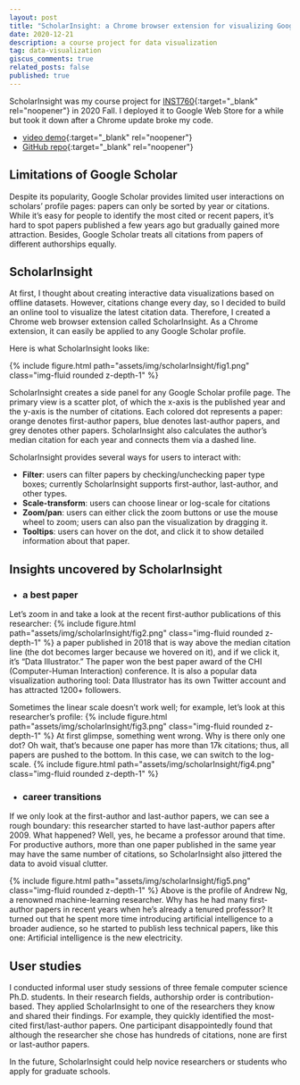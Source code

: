 ```yaml
---
layout: post
title: "ScholarInsight: a Chrome browser extension for visualizing Google Scholar profiles" 
date: 2020-12-21
description: a course project for data visualization
tag: data-visualization
giscus_comments: true
related_posts: false
published: true
---
```


ScholarInsight was my course project for [INST760](https://sites.umiacs.umd.edu/elm/teaching/inst-760-data-visualization/){:target="_blank" rel="noopener"} in 2020 Fall. I deployed it to Google Web Store for a while but took it down after a Chrome update broke my code.
- [video demo](https://youtu.be/7-C5sBFzqNc){:target="_blank" rel="noopener"}
- [GitHub repo](https://github.com/TracyYXChen/ScholarInsight){:target="_blank" rel="noopener"}


## Limitations of Google Scholar
Despite its popularity, Google Scholar provides limited user interactions on scholars’ profile pages: papers can only be sorted by year or citations. While it’s easy for people to identify the most cited or recent papers, it’s hard to spot papers published a few years ago but gradually gained more attraction. Besides, Google Scholar treats all citations from papers of different authorships equally.


## ScholarInsight
At first, I thought about creating interactive data visualizations based on offline datasets. However, citations change every day, so I decided to build an online tool to visualize the latest citation data. Therefore, I created a Chrome web browser extension called ScholarInsight. As a Chrome extension, it can easily be applied to any Google Scholar profile.


Here is what ScholarInsight looks like:


{% include figure.html path="assets/img/scholarInsight/fig1.png" class="img-fluid rounded z-depth-1" %}


ScholarInsight creates a side panel for any Google Scholar profile page. The primary view is a scatter plot, of which the x-axis is the published year and the y-axis is the number of citations. Each colored dot represents a paper: orange denotes first-author papers, blue denotes last-author papers, and grey denotes other papers. ScholarInsight also calculates the author’s median citation for each year and connects them via a dashed line.


ScholarInsight provides several ways for users to interact with:


- **Filter**: users can filter papers by checking/unchecking paper type boxes; currently ScholarInsight supports first-author, last-author, and other types.
- **Scale-transform**: users can choose linear or log-scale for citations
- **Zoom/pan**: users can either click the zoom buttons or use the mouse wheel to zoom; users can also pan the visualization by dragging it.
- **Tooltips**: users can hover on the dot, and click it to show detailed information about that paper.


## Insights uncovered by ScholarInsight


- ### a best paper


Let’s zoom in and take a look at the recent first-author publications of this researcher:
{% include figure.html path="assets/img/scholarInsight/fig2.png" class="img-fluid rounded z-depth-1" %}
a paper published in 2018 that is way above the median citation line (the dot becomes larger because we hovered on it), and if we click it, it’s “Data Illustrator.” The paper won the best paper award of the CHI (Computer-Human Interaction) conference. It is also a popular data visualization authoring tool: Data Illustrator has its own Twitter account and has attracted 1200+ followers.


Sometimes the linear scale doesn’t work well; for example, let’s look at this researcher’s profile:
{% include figure.html path="assets/img/scholarInsight/fig3.png" class="img-fluid rounded z-depth-1" %}
At first glimpse, something went wrong. Why is there only one dot? Oh wait, that’s because one paper has more than 17k citations; thus, all papers are pushed to the bottom. In this case, we can switch to the log-scale.
{% include figure.html path="assets/img/scholarInsight/fig4.png" class="img-fluid rounded z-depth-1" %}


- ### career transitions
If we only look at the first-author and last-author papers, we can see a rough boundary: this researcher started to have last-author papers after 2009. What happened? Well, yes, he became a professor around that time. For productive authors, more than one paper published in the same year may have the same number of citations, so ScholarInsight also jittered the data to avoid visual clutter.


{% include figure.html path="assets/img/scholarInsight/fig5.png" class="img-fluid rounded z-depth-1" %}
Above is the profile of Andrew Ng, a renowned machine-learning researcher. Why has he had many first-author papers in recent years when he’s already a tenured professor? It turned out that he spent more time introducing artificial intelligence to a broader audience, so he started to publish less technical papers, like this one: Artificial intelligence is the new electricity.


## User studies
I conducted informal user study sessions of three female computer science Ph.D. students. In their research fields, authorship order is contribution-based. They applied ScholarInsight to one of the researchers they know and shared their findings. For example, they quickly identified the most-cited first/last-author papers. One participant disappointedly found that although the researcher she chose has hundreds of citations, none are first or last-author papers.


In the future, ScholarInsight could help novice researchers or students who apply for graduate schools.